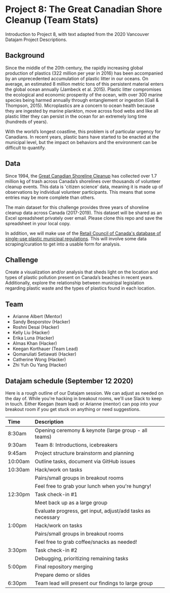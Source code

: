 # Project 8: The Great Canadian Shore Cleanup (Team Stats)

Introduction to Project 8, with text adapted from the 2020 Vancouver Datajam Project Descriptions.

## Background

Since the middle of the 20th century, the rapidly increasing global production of
plastics (322 million per year in 2016) has been accompanied by an unprecedented accumulation of plastic litter in our oceans. On average, an estimated 8 million metric tons of this persistent material enters the global ocean annually (Jambeck et al. 2015). Plastic litter compromises the ecological and economic prosperity of the ocean, with over 300 marine species being harmed annually through entanglement or ingestion (Gall & Thompson, 2015). Microplastics are a concern to ocean health because they are ingested by marine plankton, move across food webs and like all plastic litter they can persist in the ocean for an extremely long time (hundreds of years).

With the world’s longest coastline, this problem is of particular urgency for Canadians. In recent years, plastic bans have started to be enacted at the municipal level, but the impact on behaviors and the environment can be difficult to quantify.


## Data

Since 1994, the [Great Canadian Shoreline Cleanup](https://www.shorelinecleanup.ca/) has collected over 1.7 million kg of trash across Canada’s shorelines over thousands of volunteer cleanup events. This data is 'citizen science' data, meaning it is made up of observations by individual volunteer participants. This means that some entries may be more complete than others.

The main dataset for this challenge provides three years of shoreline cleanup data across Canada (2017-2019). This dataset will be shared as an Excel spreadsheet privately over email. Please clone this repo and save the spreadsheet in your local copy.

In addition, we will make use of the [Retail Council of Canada's database of single-use plastic municipal regulations](https://www.retailcouncil.org/regulations-and-bylaws-on-shopping-bags-in-canada/). This will involve some data scraping/curation to get into a usable form for analysis. 

## Challenge

Create a visualization and/or analysis that sheds light on the location and types of plastic pollution present on Canada’s beaches in recent years. Additionally, explore the relationship between municipal legislation regarding plastic waste and the types of plastics found in each location.

## Team

* Arianne Albert (Mentor)
* Sandy Besporstov (Hacker)
* Roshni Desai (Hacker)
* Kelly Liu (Hacker)
* Erika Luna (Hacker)
* Almas Khan (Hacker)
* Keegan Korthauer (Team Lead)
* Qomaruliati Setiawati (Hacker)
* Catherine Wong (Hacker)
* Zhi Yuh Ou Yang (Hacker)

## Datajam schedule (September 12 2020)

Here is a rough outline of our Datajam session. We can adjust as needed on the day of. While you're hacking in breakout rooms, we'll use Slack to keep in touch. Either Keegan (team lead) or Arianne (mentor) can pop into your breakout room if you get stuck on anything or need suggestions.

| Time  | Description  | 
| :------------- | :---------- |
| 8:30am  | Opening ceremony & keynote (large group - all teams)  |
| 9:30am  | Team 8: Introductions, icebreakers  |
| 9:45am  | Project structure brainstorm and planning  |
| 10:00am  | Outline tasks, document via GitHub issues  |
| 10:30am  | Hack/work on tasks |
|   | Pairs/small groups in breakout rooms  |
|   | Feel free to grab your lunch when you're hungry!  |
| 12:30pm  | Task check-in #1  |
|   | Meet back up as a large group |
|   | Evaluate progress, get input, adjust/add tasks as necessary  |
| 1:00pm  | Hack/work on tasks |
|   | Pairs/small groups in breakout rooms  |
|   | Feel free to grab coffee/snacks as needed!  |
| 3:30pm | Task check-in #2 |
|   | Debugging, prioritizing remaining tasks  |
| 5:00pm | Final repository merging |
|   | Prepare demo or slides  |
| 6:30pm | Team lead will present our findings to large group  |


